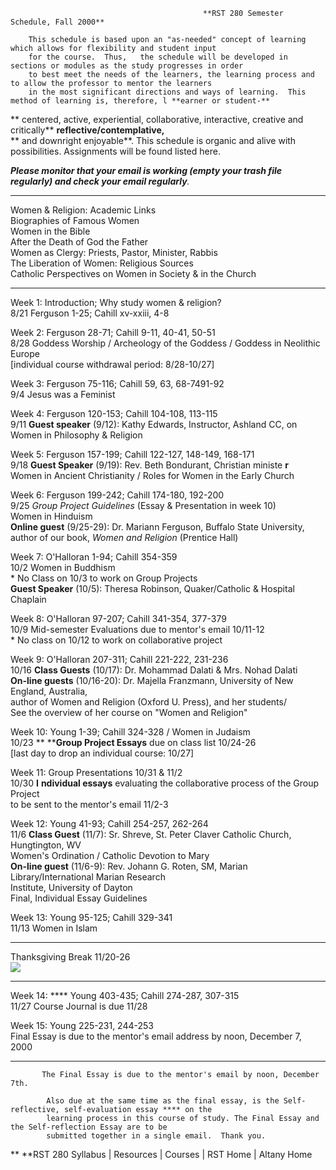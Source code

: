                                                **RST 280 Semester Schedule, Fall 2000**

        This schedule is based upon an "as-needed" concept of learning which allows for flexibility and student input   
        for the course.  Thus,   the schedule will be developed in sections or modules as the study progresses in order   
        to best meet the needs of the learners, the learning process and to allow the professor to mentor the learners   
        in the most significant directions and ways of learning.  This method of learning is, therefore, l **earner or student-**   
**         centered, active, experiential, collaborative,  interactive,
creative and critically** **reflective/contemplative,**  
**         and downright enjoyable**. This schedule is organic and alive with
possibilities. Assignments will be found listed here.

  _**Please monitor that   your email is working (empty your trash file
regularly) and check your email regularly**._  

* * *

Women & Religion:  Academic Links  
Biographies of Famous Women  
Women in the Bible  
After the Death of God the Father  
Women as Clergy:  Priests, Pastor, Minister, Rabbis  
The Liberation of Women:  Religious Sources  
Catholic Perspectives on Women in Society & in the Church  

* * *

Week 1:     Introduction; Why study women & religion?  
8/21           Ferguson 1-25; Cahill xv-xxiii, 4-8

Week 2:     Ferguson 28-71; Cahill 9-11, 40-41, 50-51  
8/28           Goddess Worship   /   Archeology of the Goddess   /   Goddess
in Neolithic Europe  
                 [individual course withdrawal period: 8/28-10/27]

Week 3:     Ferguson 75-116; Cahill 59, 63, 68-7491-92  
9/4             Jesus was a Feminist

Week 4:     Ferguson 120-153; Cahill 104-108, 113-115  
9/11           **Guest speaker** (9/12):   Kathy Edwards, Instructor, Ashland
CC, on  
                                                                  Women in Philosophy & Religion

Week 5:      Ferguson 157-199; Cahill 122-127, 148-149, 168-171  
9/18            **Guest Speaker** (9/19):   Rev. Beth Bondurant, Christian
ministe **r**  
                  Women in Ancient Christianity   /   Roles for Women in the Early Church

Week 6:      Ferguson 199-242; Cahill 174-180, 192-200  
9/25            _Group Project Guidelines_ (Essay  & Presentation in week 10)  
                  Women in Hinduism   
                  **Online guest** (9/25-29):   Dr. Mariann Ferguson, Buffalo State University,   
                                       author of our book, _Women and Religion_ (Prentice Hall)

Week 7:      O'Halloran 1-94; Cahill 354-359  
10/2            Women in Buddhism  
                  * No Class on 10/3 to work on Group Projects   
                  **Guest Speaker** (10/5):   Theresa Robinson, Quaker/Catholic & Hospital Chaplain

Week 8:      O'Halloran 97-207; Cahill 341-354, 377-379  
10/9            Mid-semester Evaluations due to mentor's email 10/11-12  
                  * No class on 10/12 to work on collaborative project

Week 9:      O'Halloran 207-311; Cahill 221-222, 231-236  
10/16          **Class Guests** (10/17):   Dr. Mohammad Dalati & Mrs. Nohad
Dalati  
                  **On-line guests** (10/16-20):  Dr. Majella Franzmann, University of New England, Australia,   
                                                            author of Women and Religion (Oxford U. Press), and her students/   
                                                            See the overview of her course on "Women and Religion"

Week 10:     Young 1-39; Cahill 324-328    /    Women in Judaism  
 10/23    **        ****Group Project Essays** due on class list 10/24-26  
                   [last day to drop an individual course: 10/27]

Week 11:     Group Presentations 10/31 & 11/2  
10/30           **I** **ndividual essays** evaluating the collaborative
process of the Group Project  
                                      to be sent to the mentor's email 11/2-3

Week 12:     Young 41-93; Cahill 254-257, 262-264  
11/6             **Class Guest** (11/7):  Sr. Shreve, St. Peter Claver
Catholic Church, Hungtington, WV  
                   Women's Ordination   /  Catholic Devotion to Mary   
                   **On-line guest** (11/6-9):  Rev. Johann G. Roten, SM, Marian Library/International Marian Research   
                                     Institute, University of Dayton   
                   Final, Individual Essay Guidelines

Week 13:     Young 95-125; Cahill 329-341  
11/13           Women in Islam  

* * *

Thanksgiving Break 11/20-26  
![](runner.gif)  

* * *

Week 14:     **** Young 403-435; Cahill 274-287, 307-315  
11/27           Course Journal is due 11/28

Week 15:     Young 225-231, 244-253  
                   Final Essay is due to the mentor's email address by noon, December 7, 2000   

* * *

           The Final Essay is due to the mentor's email by noon, December 7th.

            Also due at the same time as the final essay, is the Self-reflective, self-evaluation essay **** on the   
            learning process in this course of study. The Final Essay and the Self-reflection Essay are to be   
            submitted together in a single email.  Thank you.

**                     **RST 280 Syllabus    | Resources   |   Courses    |
RST Home    |    Altany Home  
    
    
    
    
    


